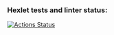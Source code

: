 ### Hexlet tests and linter status:
[![Actions Status](https://github.com/khamitskiy-vlad/rails-project-64/actions/workflows/hexlet-check.yml/badge.svg)](https://github.com/khamitskiy-vlad/rails-project-64/actions)